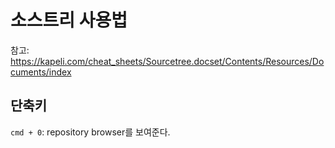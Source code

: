 # 소스트리 사용법
참고: https://kapeli.com/cheat_sheets/Sourcetree.docset/Contents/Resources/Documents/index

## 단축키
`cmd + 0`: repository browser를 보여준다. 
